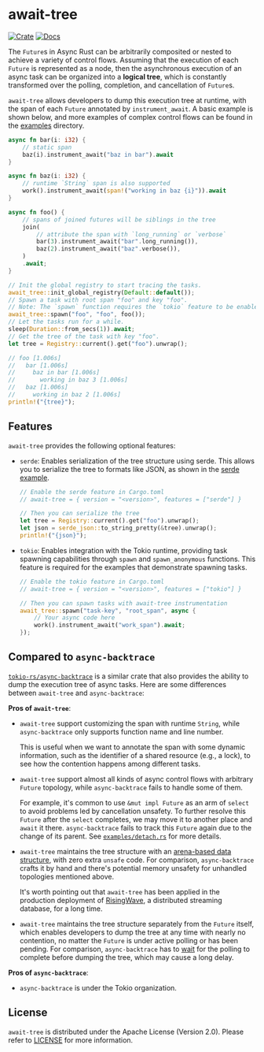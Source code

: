 # await-tree

[![Crate](https://img.shields.io/crates/v/await-tree.svg)](https://crates.io/crates/await-tree)
[![Docs](https://docs.rs/await-tree/badge.svg)](https://docs.rs/await-tree)

The `Future`s in Async Rust can be arbitrarily composited or nested to achieve a variety of control flows.
Assuming that the execution of each `Future` is represented as a node,
then the asynchronous execution of an async task can be organized into a **logical tree**,
which is constantly transformed over the polling, completion, and cancellation of `Future`s.

`await-tree` allows developers to dump this execution tree at runtime, with the span of each `Future` annotated by `instrument_await`. A basic example is shown below, and more examples of complex control flows can be found in the [examples](./examples) directory.

```rust
async fn bar(i: i32) {
    // static span
    baz(i).instrument_await("baz in bar").await
}

async fn baz(i: i32) {
    // runtime `String` span is also supported
    work().instrument_await(span!("working in baz {i}")).await
}

async fn foo() {
    // spans of joined futures will be siblings in the tree
    join(
        // attribute the span with `long_running` or `verbose`
        bar(3).instrument_await("bar".long_running()),
        baz(2).instrument_await("baz".verbose()),
    )
    .await;
}

// Init the global registry to start tracing the tasks.
await_tree::init_global_registry(Default::default());
// Spawn a task with root span "foo" and key "foo".
// Note: The `spawn` function requires the `tokio` feature to be enabled.
await_tree::spawn("foo", "foo", foo());
// Let the tasks run for a while.
sleep(Duration::from_secs(1)).await;
// Get the tree of the task with key "foo".
let tree = Registry::current().get("foo").unwrap();

// foo [1.006s]
//   bar [1.006s]
//     baz in bar [1.006s]
//       working in baz 3 [1.006s]
//   baz [1.006s]
//     working in baz 2 [1.006s]
println!("{tree}");
```

## Features

`await-tree` provides the following optional features:

- `serde`: Enables serialization of the tree structure using serde. This allows you to serialize the tree to formats like JSON, as shown in the [serde example](./examples/serde.rs).

  ```rust
  // Enable the serde feature in Cargo.toml
  // await-tree = { version = "<version>", features = ["serde"] }

  // Then you can serialize the tree
  let tree = Registry::current().get("foo").unwrap();
  let json = serde_json::to_string_pretty(&tree).unwrap();
  println!("{json}");
  ```

- `tokio`: Enables integration with the Tokio runtime, providing task spawning capabilities through `spawn` and `spawn_anonymous` functions. This feature is required for the examples that demonstrate spawning tasks.

  ```rust
  // Enable the tokio feature in Cargo.toml
  // await-tree = { version = "<version>", features = ["tokio"] }

  // Then you can spawn tasks with await-tree instrumentation
  await_tree::spawn("task-key", "root_span", async {
      // Your async code here
      work().instrument_await("work_span").await;
  });
  ```

## Compared to `async-backtrace`

[`tokio-rs/async-backtrace`](https://github.com/tokio-rs/async-backtrace) is a similar crate that also provides the ability to dump the execution tree of async tasks. Here are some differences between `await-tree` and `async-backtrace`:

**Pros of `await-tree`**:

- `await-tree` support customizing the span with runtime `String`, while `async-backtrace` only supports function name and line number.

  This is useful when we want to annotate the span with some dynamic information, such as the identifier of a shared resource (e.g., a lock), to see how the contention happens among different tasks.

- `await-tree` support almost all kinds of async control flows with arbitrary `Future` topology, while `async-backtrace` fails to handle some of them.

  For example, it's common to use `&mut impl Future` as an arm of `select` to avoid problems led by cancellation unsafety. To further resolve this `Future` after the `select` completes, we may move it to another place and `await` it there. `async-backtrace` fails to track this `Future` again due to the change of its parent. See [`examples/detach.rs`](./examples/detach.rs) for more details.

- `await-tree` maintains the tree structure with an [arena-based data structure](https://crates.io/crates/indextree), with zero extra `unsafe` code. For comparison, `async-backtrace` crafts it by hand and there's potential memory unsafety for unhandled topologies mentioned above.

  It's worth pointing out that `await-tree` has been applied in the production deployment of [RisingWave](https://github.com/risingwavelabs/risingwave), a distributed streaming database, for a long time.

- `await-tree` maintains the tree structure separately from the `Future` itself, which enables developers to dump the tree at any time with nearly no contention, no matter the `Future` is under active polling or has been pending. For comparison, `async-backtrace` has to [wait](https://docs.rs/async-backtrace/0.2.5/async_backtrace/fn.taskdump_tree.html) for the polling to complete before dumping the tree, which may cause a long delay.

**Pros of `async-backtrace`**:

- `async-backtrace` is under the Tokio organization.

## License

`await-tree` is distributed under the Apache License (Version 2.0). Please refer to [LICENSE](./LICENSE) for more information.
